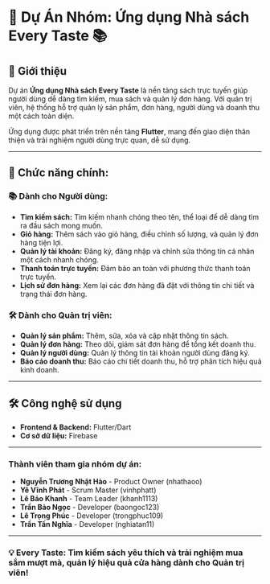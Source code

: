 # 🌟 Dự Án Nhóm: Ứng dụng Nhà sách Every Taste 📚

## 📖 Giới thiệu
Dự án **Ứng dụng Nhà sách Every Taste** là nền tảng sách trực tuyến giúp người dùng dễ dàng tìm kiếm, mua sách và quản lý đơn hàng. Với quản trị viên, hệ thống hỗ trợ quản lý sản phẩm, đơn hàng, người dùng và doanh thu một cách toàn diện.

Ứng dụng được phát triển trên nền tảng **Flutter**, mang đến giao diện thân thiện và trải nghiệm người dùng trực quan, dễ sử dụng.

---

## 🚀 Chức năng chính:
### 📚 Dành cho Người dùng:
- **Tìm kiếm sách:** Tìm kiếm nhanh chóng theo tên, thể loại để dễ dàng tìm ra đầu sách mong muốn.
- **Giỏ hàng:** Thêm sách vào giỏ hàng, điều chỉnh số lượng, và quản lý đơn hàng tiện lợi.
- **Quản lý tài khoản:** Đăng ký, đăng nhập và chỉnh sửa thông tin cá nhân một cách nhanh chóng.
- **Thanh toán trực tuyến:** Đảm bảo an toàn với phương thức thanh toán trực tuyến.
- **Lịch sử đơn hàng:** Xem lại các đơn hàng đã đặt với thông tin chi tiết và trạng thái đơn hàng.

### 🛠️ Dành cho Quản trị viên:
- **Quản lý sản phẩm:** Thêm, sửa, xóa và cập nhật thông tin sách.
- **Quản lý đơn hàng:** Theo dõi, giám sát đơn hàng để tổng kết doanh thu.
- **Quản lý người dùng:** Quản lý thông tin tài khoản người dùng đăng ký.
- **Báo cáo doanh thu:** Báo cáo chi tiết doanh thu, hỗ trợ phân tích hiệu quả kinh doanh.

---

## 🛠️ Công nghệ sử dụng
- **Frontend & Backend:** Flutter/Dart
- **Cơ sở dữ liệu:** Firebase

---

### Thành viên tham gia nhóm dự án:
- **Nguyễn Trương Nhật Hào** - Product Owner (nhathaoo)
- **Yê Vĩnh Phát** - Scrum Master (vinhphatt)
- **Lê Bảo Khanh** - Team Leader (khanh1113)
- **Trần Bảo Ngọc** - Developer (baongoc123)
- **Lê Trọng Phúc** - Developer (trongphuc109)
- **Trần Tấn Nghĩa** - Developer (nghiatan11)

---

### 💡 Every Taste: Tìm kiếm sách yêu thích và trải nghiệm mua sắm mượt mà, quản lý hiệu quả cửa hàng dành cho Quản trị viên!

